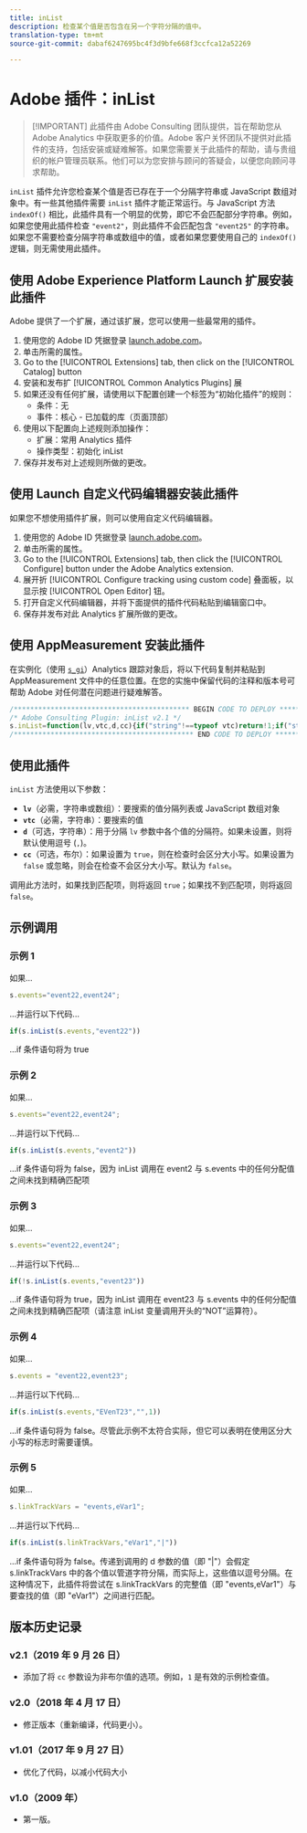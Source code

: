 ```yaml
---
title: inList
description: 检查某个值是否包含在另一个字符分隔的值中。
translation-type: tm+mt
source-git-commit: dabaf6247695bc4f3d9bfe668f3ccfca12a52269

---
```



# Adobe 插件：inList

>[!IMPORTANT] 此插件由 Adobe Consulting 团队提供，旨在帮助您从 Adobe Analytics 中获取更多的价值。Adobe 客户关怀团队不提供对此插件的支持，包括安装或疑难解答。如果您需要关于此插件的帮助，请与贵组织的帐户管理员联系。他们可以为您安排与顾问的答疑会，以便您向顾问寻求帮助。

`inList` 插件允许您检查某个值是否已存在于一个分隔字符串或 JavaScript 数组对象中。有一些其他插件需要 `inList` 插件才能正常运行。与 JavaScript 方法 `indexOf()` 相比，此插件具有一个明显的优势，即它不会匹配部分字符串。例如，如果您使用此插件检查 `"event2"`，则此插件不会匹配包含 `"event25"` 的字符串。如果您不需要检查分隔字符串或数组中的值，或者如果您要使用自己的 `indexOf()` 逻辑，则无需使用此插件。

## 使用 Adobe Experience Platform Launch 扩展安装此插件

Adobe 提供了一个扩展，通过该扩展，您可以使用一些最常用的插件。

1. 使用您的 Adobe ID 凭据登录 [launch.adobe.com](https://launch.adobe.com)。
1. 单击所需的属性。
1. Go to the [!UICONTROL Extensions] tab, then click on the [!UICONTROL Catalog] button
1. 安装和发布扩 [!UICONTROL Common Analytics Plugins] 展
1. 如果还没有任何扩展，请使用以下配置创建一个标签为“初始化插件”的规则：
   * 条件：无
   * 事件：核心 - 已加载的库（页面顶部）
1. 使用以下配置向上述规则添加操作：
   * 扩展：常用 Analytics 插件
   * 操作类型：初始化 inList
1. 保存并发布对上述规则所做的更改。

## 使用 Launch 自定义代码编辑器安装此插件

如果您不想使用插件扩展，则可以使用自定义代码编辑器。

1. 使用您的 Adobe ID 凭据登录 [launch.adobe.com](https://launch.adobe.com)。
1. 单击所需的属性。
1. Go to the [!UICONTROL Extensions] tab, then click the [!UICONTROL Configure] button under the Adobe Analytics extension.
1. 展开折 [!UICONTROL Configure tracking using custom code] 叠面板，以显示按 [!UICONTROL Open Editor] 钮。
1. 打开自定义代码编辑器，并将下面提供的插件代码粘贴到编辑窗口中。
1. 保存并发布对此 Analytics 扩展所做的更改。

## 使用 AppMeasurement 安装此插件

在实例化（使用 [`s_gi`](../functions/s-gi.md)）Analytics 跟踪对象后，将以下代码复制并粘贴到 AppMeasurement 文件中的任意位置。在您的实施中保留代码的注释和版本号可帮助 Adobe 对任何潜在问题进行疑难解答。

```js
/******************************************* BEGIN CODE TO DEPLOY *******************************************/
/* Adobe Consulting Plugin: inList v2.1 */
s.inList=function(lv,vtc,d,cc){if("string"!==typeof vtc)return!1;if("string"===typeof lv)lv=lv.split(d||",");else if("object"!== typeof lv)return!1;d=0;for(var e=lv.length;d<e;d++)if(1==cc&&vtc===lv[d]||vtc.toLowerCase()===lv[d].toLowerCase())return!0;return!1};
/******************************************** END CODE TO DEPLOY ********************************************/
```

## 使用此插件

`inList` 方法使用以下参数：

* **`lv`**（必需，字符串或数组）：要搜索的值分隔列表或 JavaScript 数组对象
* **`vtc`**（必需，字符串）：要搜索的值
* **`d`**（可选，字符串）：用于分隔 `lv` 参数中各个值的分隔符。如果未设置，则将默认使用逗号 (`,`)。
* **`cc`**（可选，布尔）：如果设置为 `true`，则在检查时会区分大小写。如果设置为 `false` 或忽略，则会在检查不会区分大小写。默认为 `false`。

调用此方法时，如果找到匹配项，则将返回 `true`；如果找不到匹配项，则将返回 `false`。

## 示例调用

### 示例 1

如果...

```js
s.events="event22,event24";
```

...并运行以下代码...

```js
if(s.inList(s.events,"event22"))
```

...if 条件语句将为 true

### 示例 2

如果...

```js
s.events="event22,event24";
```

...并运行以下代码...

```js
if(s.inList(s.events,"event2"))
```

...if 条件语句将为 false，因为 inList 调用在 event2 与 s.events 中的任何分配值之间未找到精确匹配项

### 示例 3

如果...

```js
s.events="event22,event24";
```

...并运行以下代码...

```js
if(!s.inList(s.events,"event23"))
```

...if 条件语句将为 true，因为 inList 调用在 event23 与 s.events 中的任何分配值之间未找到精确匹配项（请注意 inList 变量调用开头的“NOT”运算符）。

### 示例 4

如果...

```js
s.events = "event22,event23";
```

...并运行以下代码...

```js
if(s.inList(s.events,"EVenT23","",1))
```

...if 条件语句将为 false。尽管此示例不太符合实际，但它可以表明在使用区分大小写的标志时需要谨慎。

### 示例 5

如果...

```js
s.linkTrackVars = "events,eVar1";
```

...并运行以下代码...

```js
if(s.inList(s.linkTrackVars,"eVar1","|"))
```

...if 条件语句将为 false。传递到调用的 d 参数的值（即 &quot;|&quot;）会假定 s.linkTrackVars 中的各个值以管道字符分隔，而实际上，这些值以逗号分隔。在这种情况下，此插件将尝试在 s.linkTrackVars 的完整值（即 &quot;events,eVar1&quot;）与要查找的值（即 &quot;eVar1&quot;）之间进行匹配。

## 版本历史记录

### v2.1（2019 年 9 月 26 日）

* 添加了将 `cc` 参数设为非布尔值的选项。例如，`1` 是有效的示例检查值。

### v2.0（2018 年 4 月 17 日）

* 修正版本（重新编译，代码更小）。

### v1.01（2017 年 9 月 27 日）

* 优化了代码，以减小代码大小

### v1.0（2009 年）

* 第一版。


